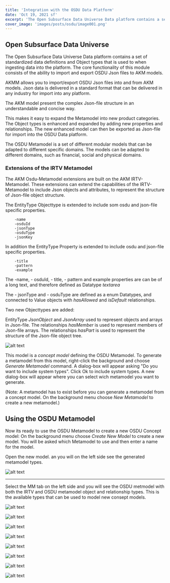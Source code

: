 ```yaml
---
title: 'Integration with the OSDU Data Platform'
date: 'Oct 19, 2021 sf'
excerpt: 'The Open Subsurface Data Universe Data platform contains a set of standardized data definitions and Object types that is used to when ingesting data into the platform. The core functionality of this module consists of the ability to import and export OSDU Json files to AKM models.'
cover_image: 'images/posts/osdu/image001.png'
---
```


## Open Subsurface Data Universe  

The Open Subsurface Data Universe Data platform contains a set of standardized data definitions and Object types that is used to when ingesting data into the platform. The core functionality of this module consists of the ability to import and export OSDU Json files to AKM models.

AKMM allows you to import/export OSDU Json files into and from AKM models. Json data is delivered in a standard format that can be delivered in any industry for import into any platform.

The AKM model present the complex Json-file structure in an understandable and concise way.

This makes it easy to expand the Metamodel into new product categories. The Object types is enhanced and expanded by adding new properties and relationships. The new enhanced model can then be exported as Json-file for import into the OSDU Data platform.

The OSDU Metamodel is a set of different modular models that can be adapted to different specific domains. The models can be adapted to different domains, such as financial, social and physical domains. 

### Extensions of the IRTV Metamodel

The AKM Osdu-Metamodel extensions are built on the AKM IRTV-Metamodel. These extensions can extend the capabilities of the IRTV-Metamodel to include Json objects and attributes, to represent the structure of Json-file object structure.

The EntityType Objecttype is extended to include som osdu and json-file specific properties.

        -name
        -osduId
        -jsonType
        -osduType
        -jsonKey

In addition the EntityType Property is extended to include osdu and json-file specific properties.

        -title
        -pattern
        -example

The  -name, - osduId, - title, - pattern and example properties are can be of a long text, and therefore defined as Datatype *textarea*

The - jsonType and - osduType are defined as a enum Datatypes, and connected to Value objects with *hasAllowed* and *isDefault* relationships.

Two new Objecttypes are added:

EntityType *JsonObject* and *JsonArray* used to represent objects and arrays in Json-file. The relationships *hasMember* is used to represent members of Json-file arrays. The relationships *hasPart* is used to represent the structure of the Json-file object tree.


![alt text](/images/posts/osdu/image001.png)


This model is a *concept model* defining the OSDU Metamodel.  To generate a metamodel from this model, right-click the background and choose *Generate Metamodel* command. A dialog-box will appear asking "Do you want to include system types". Click Ok to include system types. A new dialog-box will appear where you can select wich metamodel you want to generate.

(Note: A metamodel has to exist before you can generate a metamodel from a concept model.  On the background menu choose *New Metamodel* to create a new metamodel.)

## Using the OSDU Metamodel

Now its ready to use the OSDU Metamodel to create a new OSDU Concept model:
On the background menu choose *Create New Model* to create a new model.
You will be asked which Metamodel to use and then enter a name for the model.

Open the new model. an you will on the left side see the generated metamodel types.

![alt text](/images/posts/osdu/image002.png)

---
Select the MM tab on the left side and you will see the OSDU metmodel with both the IRTV and OSDU metamodel object and relationship types. This is the available types that can be used to model new consept models.

![alt text](/images/posts/osdu/image003.png)




![alt text](/images/posts/osdu/image004.png)

![alt text](/images/posts/osdu/image005.png)

![alt text](/images/posts/osdu/image006.png)

![alt text](/images/posts/osdu/image007.png)

![alt text](/images/posts/osdu/image008.png)

![alt text](/images/posts/osdu/image009.png)

![alt text](/images/posts/osdu/image010.png)

 

